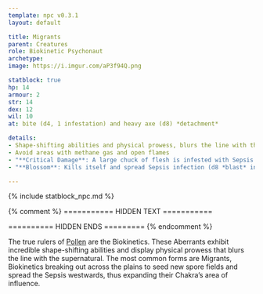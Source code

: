 ```yaml
---
template: npc v0.3.1
layout: default

title: Migrants
parent: Creatures
role: Biokinetic Psychonaut
archetype: 
image: https://i.imgur.com/aP3f94Q.png

statblock: true
hp: 14
armour: 2
str: 14
dex: 12
wil: 10
at: bite (d4, 1 infestation) and heavy axe (d8) *detachment*

details:
- Shape-shifting abilities and physical prowess, blurs the line with the supernatural
- Avoid areas with methane gas and open flames
- "**Critical Damage**: A large chuck of flesh is infested with Sepsis (d6 infection)"
- "**Blossom**: Kills itself and spread Sepsis infection (d8 *blast* infestation)"

---
```


{% include statblock_npc.md %}

{% comment %} =========== HIDDEN TEXT ===========

========== HIDDEN ENDS ========= {% endcomment %}

The true rulers of [Pollen](https://degenesis.com/world/cultures/pollen) are the Biokinetics. These Aberrants exhibit incredible shape-shifting abilities and display physical prowess that blurs the line with the supernatural. The most common forms are Migrants, Biokinetics breaking out across the plains to seed new spore fields and spread the Sepsis westwards, thus expanding their Chakra’s area of influence.
